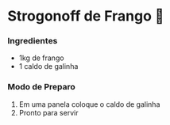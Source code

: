 # Strogonoff de Frango :chicken:

### Ingredientes

- 1kg de frango
- 1 caldo de galinha

### Modo de Preparo

1. Em uma panela coloque o caldo de galinha
2. Pronto para servir







